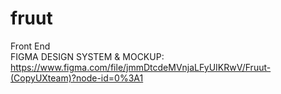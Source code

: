 # fruut
Front End
<br> FIGMA DESIGN SYSTEM & MOCKUP:
<br> https://www.figma.com/file/jmmDtcdeMVnjaLFyUIKRwV/Fruut-(CopyUXteam)?node-id=0%3A1

